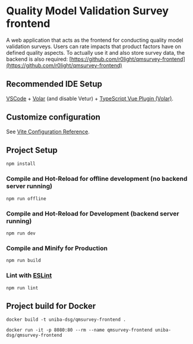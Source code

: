 # Quality Model Validation Survey frontend

A web application that acts as the frontend for conducting quality model validation surveys. Users can rate impacts that product factors have on defined quality aspects.
To actually use it and also store survey data, the backend is also required: [https://github.com/r0light/qmsurvey-frontend](https://github.com/r0light/qmsurvey-frontend)

## Recommended IDE Setup

[VSCode](https://code.visualstudio.com/) + [Volar](https://marketplace.visualstudio.com/items?itemName=johnsoncodehk.volar) (and disable Vetur) + [TypeScript Vue Plugin (Volar)](https://marketplace.visualstudio.com/items?itemName=johnsoncodehk.vscode-typescript-vue-plugin).

## Customize configuration

See [Vite Configuration Reference](https://vitejs.dev/config/).

## Project Setup

```shell
npm install
```

### Compile and Hot-Reload for offline development (no backend server running)

```shell
npm run offline
```

### Compile and Hot-Reload for Development (backend server running)

```shell
npm run dev
```

### Compile and Minify for Production

```shell
npm run build
```

### Lint with [ESLint](https://eslint.org/)

```shell
npm run lint
```

## Project build for Docker

```shell
docker build -t uniba-dsg/qmsurvey-frontend .
```

```shell
docker run -it -p 8080:80 --rm --name qmsurvey-frontend uniba-dsg/qmsurvey-frontend
```
